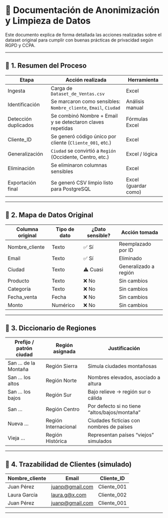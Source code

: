 # 🧼 Documentación de Anonimización y Limpieza de Datos

Este documento explica de forma detallada las acciones realizadas sobre el dataset original para cumplir con buenas prácticas de privacidad según RGPD y CCPA.

---

## 🔹 1. Resumen del Proceso

| Etapa               | Acción realizada                                                               | Herramienta        |
|---------------------|---------------------------------------------------------------------------------|--------------------|
| Ingesta             | Carga de `Dataset_de_Ventas.csv`                                                | Excel              |
| Identificación      | Se marcaron como sensibles: `Nombre_cliente`, `Email`, `Ciudad`                | Análisis manual    |
| Detección duplicados| Se combinó Nombre + Email y se detectaron claves repetidas                     | Fórmulas Excel     |
| Cliente_ID          | Se generó código único por cliente (`Cliente_001`, etc.)                        | Excel              |
| Generalización      | `Ciudad` se convirtió a `Región` (Occidente, Centro, etc.)                      | Excel / lógica     |
| Eliminación         | Se eliminaron columnas sensibles                                                 | Excel              |
| Exportación final   | Se generó CSV limpio listo para PostgreSQL                                      | Excel (guardar como)|

---

## 🔹 2. Mapa de Datos Original

| Columna original | Tipo de dato | ¿Dato sensible? | Acción tomada           |
|------------------|--------------|------------------|--------------------------|
| Nombre_cliente   | Texto        | ✅ Sí             | Reemplazado por ID       |
| Email            | Texto        | ✅ Sí             | Eliminado                |
| Ciudad           | Texto        | ⚠️ Cuasi          | Generalizado a región    |
| Producto         | Texto        | ❌ No             | Sin cambios              |
| Categoría        | Texto        | ❌ No             | Sin cambios              |
| Fecha_venta      | Fecha        | ❌ No             | Sin cambios              |
| Monto            | Numérico     | ❌ No             | Sin cambios              |

---

## 🔹 3. Diccionario de Regiones

| Prefijo / patrón ciudad | Región asignada      | Justificación                                 |
| ----------------------- | -------------------- | --------------------------------------------- |
| San … de la Montaña     | Región Sierra        | Simula ciudades montañosas                    |
| San … los altos         | Región Norte         | Nombres elevados, asociado a altura           |
| San … los bajos         | Región Sur           | Bajo relieve → región sur o cálida            |
| San …                   | Región Centro        | Por defecto si no tiene “altos/bajos/montaña” |
| Nueva …                 | Región Internacional | Ciudades ficticias con nombres de países      |
| Vieja …                 | Región Histórica     | Representan países “viejos” simulados         |


---

## 🔹 4. Trazabilidad de Clientes (simulado)

| Nombre_cliente | Email              | Cliente_ID   |
|----------------|--------------------|--------------|
| Juan Pérez     | juanp@gmail.com    | Cliente_001  |
| Laura García   | laura.g@x.com      | Cliente_002  |
| Juan Pérez     | juanp@gmail.com    | Cliente_001  |

---



